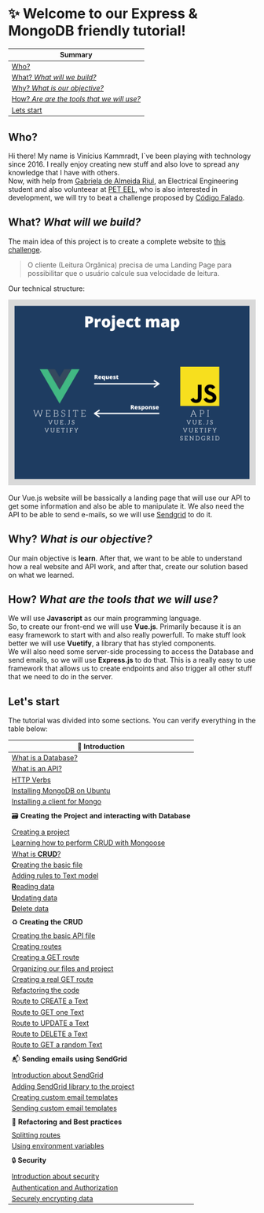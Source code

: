 # :sparkles: **Welcome to our Express & MongoDB friendly tutorial!**

|Summary                                                                                    | 
|-                                                                                          | 
| [Who?](#who)                                                                              | 
| [What? *What will we build?*](#what-what-will-we-build)                                   |
| [Why? *What is our objective?*](#why-what-is-our-objective)                               |
| [How? *Are are the tools that we will use?*](#how-what-are-the-tools-that-we-will-use)    | 
| [Lets start](#let's-start)

## Who?
Hi there! My name is Vinícius Kammradt, I`ve been playing with technology since 2016. I really enjoy creating new stuff and also love to spread any knowledge that I have with others.  
Now, with help from [Gabriela de Almeida Riul](https://www.linkedin.com/in/gabriela-de-almeida-riul-2a1321184/), an Electrical Engineering student and also volunteear at [PET EEL](http://www.peteel.ufsc.br/), who is also interested in development, we will try to beat a challenge proposed by [Código Falado](https://github.com/codigofalado).

## What? *What will we build?*
The main idea of this project is to create a complete website to [this challenge](https://github.com/codigofalado/desafio333/blob/master/2020-Janeiro-Leitura-Organica/README.md). 
> O cliente (Leitura Orgânica) precisa de uma Landing Page para possibilitar que o usuário calcule sua velocidade de leitura.  

Our technical structure:
<div align="center">
    <img src="./images/structure.png">
</div> 

Our Vue.js website will be bassically a landing page that will use our API to get some information and also be able to manipulate it. We also need the API to be able to send e-mails, so we will use [Sendgrid](https://sendgrid.com/) to do it.


## Why? *What is our objective?*
Our main objective is **learn**. After that, we want to be able to understand how a real website and API work, and after that, create our solution based on what we learned.   


## How? *What are the tools that we will use?*
We will use **Javascript** as our main programming language.  
So, to create our front-end we will use **Vue.js**. Primarily because it is an easy framework to start with and also really powerfull. To make stuff look better we will use **Vuetify**, a library that has styled components.  
We will also need some server-side processing to access the Database and send emails, so we will use **Express.js** to do that. This is a really easy to use framework that allows us to create endpoints and also trigger all other stuff that we need to do in the server.  

## Let's start

The tutorial was divided into some sections. You can verify everything in the table below:

| :speech_balloon: **Introduction**                                     |
| -                                                                 |
| [What is a Database?](https://github.com/kammradt-archives/tutorial-express-mongodb/blob/master/NOTES/INTRODUCTION.md#what-is-a-database)                        |           
| [What is an API?](https://github.com/kammradt-archives/tutorial-express-mongodb/blob/master/NOTES/INTRODUCTION.md#what-is-an-api)                                |   
| [HTTP Verbs](https://github.com/kammradt-archives/tutorial-express-mongodb/blob/master/NOTES/INTRODUCTION.md#http-verbs)                                         |
| [Installing MongoDB on Ubuntu](https://github.com/kammradt-archives/tutorial-express-mongodb/blob/master/NOTES/INTRODUCTION.md#installing-mongodb-on-ubuntu)     | 
| [Installing a client for Mongo](https://github.com/kammradt-archives/tutorial-express-mongodb/blob/master/NOTES/INTRODUCTION.md#installing-a-client-for-mongo)   | 
| | 
| :card_file_box: **Creating the Project and interacting with Database**                      | 
| |                                                                                           |
| [Creating a project](https://github.com/kammradt-archives/tutorial-express-mongodb/blob/master/NOTES/PROJECT_DATABASE.md#creating-a-project)                                                   |
| [Learning how to perform CRUD with Mongoose](https://github.com/kammradt-archives/tutorial-express-mongodb/blob/master/NOTES/PROJECT_DATABASE.md#learning-how-to-perform-crud-with-mongoose)   | 
| [What is **CRUD**?](https://github.com/kammradt-archives/tutorial-express-mongodb/blob/master/NOTES/PROJECT_DATABASE.md#what-is-crud)                                                          |
| [**C**reating the basic file](https://github.com/kammradt-archives/tutorial-express-mongodb/blob/master/NOTES/PROJECT_DATABASE.md#creating-the-basic-file)                                     | 
| [Adding rules to Text model](https://github.com/kammradt-archives/tutorial-express-mongodb/blob/master/NOTES/PROJECT_DATABASE.md#adding-rules-to-text-model)                                   |
| [**R**eading data](https://github.com/kammradt-archives/tutorial-express-mongodb/blob/master/NOTES/PROJECT_DATABASE.md#reading-data)                                                           | 
| [**U**pdating data](https://github.com/kammradt-archives/tutorial-express-mongodb/blob/master/NOTES/PROJECT_DATABASE.md#updating-data)                                                         |
| [**D**elete data](https://github.com/kammradt-archives/tutorial-express-mongodb/blob/master/NOTES/PROJECT_DATABASE.md#delete-data)                                                             |
| |
| :recycle: **Creating the CRUD**                                       |
| |
| [Creating the basic API file](https://github.com/kammradt-archives/tutorial-express-mongodb/blob/master/NOTES/API_CRUD.md#Creating-the-basic-API-file)           | 
| [Creating routes](https://github.com/kammradt-archives/tutorial-express-mongodb/blob/master/NOTES/API_CRUD.md#Creating-routes)                                   |
| [Creating a GET route](https://github.com/kammradt-archives/tutorial-express-mongodb/blob/master/NOTES/API_CRUD.md#Creating-a-GET-route)                         |
| [Organizing our files and project](https://github.com/kammradt-archives/tutorial-express-mongodb/blob/master/NOTES/API_CRUD.md#Organizing-our-files-and-project) |
| [Creating a real GET route](https://github.com/kammradt-archives/tutorial-express-mongodb/blob/master/NOTES/API_CRUD.md#Creating-a-real-GET-route)               |
| [Refactoring the code](https://github.com/kammradt-archives/tutorial-express-mongodb/blob/master/NOTES/API_CRUD.md#Refactoring-the-code)                         |
| [Route to CREATE a Text](https://github.com/kammradt-archives/tutorial-express-mongodb/blob/master/NOTES/API_CRUD.md#Route-to-CREATE-a-Text)                     |
| [Route to GET one Text](https://github.com/kammradt-archives/tutorial-express-mongodb/blob/master/NOTES/API_CRUD.md#Route-to-GET-one-Text)                       |
| [Route to UPDATE a Text](https://github.com/kammradt-archives/tutorial-express-mongodb/blob/master/NOTES/API_CRUD.md#Route-to-UPDATE-a-Text)                     |
| [Route to DELETE a Text](https://github.com/kammradt-archives/tutorial-express-mongodb/blob/master/NOTES/API_CRUD.md#Route-to-DELETE-a-Text)                     |
| [Route to GET a random Text](https://github.com/kammradt-archives/tutorial-express-mongodb/blob/master/NOTES/API_CRUD.md#Route-to-GET-a-random-Text)             |
| | 
| :mailbox_with_mail: **Sending emails using SendGrid**                              |
| | 
| [Introduction about SendGrid](https://github.com/kammradt-archives/tutorial-express-mongodb/blob/master/NOTES/API_SENDING_EMAILS.md#Introduction-about-SendGrid)                        |
| [Adding SendGrid library to the project](https://github.com/kammradt-archives/tutorial-express-mongodb/blob/master/NOTES/API_SENDING_EMAILS.md#Adding-SendGrid-library-to-the-project)  |
| [Creating custom email templates](https://github.com/kammradt-archives/tutorial-express-mongodb/blob/master/NOTES/API_SENDING_EMAILS.md#Creating-custom-email-templates)                |
| [Sending custom email templates](https://github.com/kammradt-archives/tutorial-express-mongodb/blob/master/NOTES/API_SENDING_EMAILS.md#Sending-custom-email-templates)                  |
| |
| :art: **Refactoring and Best practices**                         |
| |
| [Splitting routes](https://github.com/kammradt-archives/tutorial-express-mongodb/blob/master/NOTES/API_REFACTORING.md#Splitting-routes)                        |
| [Using environment variables](https://github.com/kammradt-archives/tutorial-express-mongodb/blob/master/NOTES/API_REFACTORING.md#Using-environment-variables)  |
| |
| :lock: **Security**               | 
| |
| [Introduction about security](https://github.com/kammradt-archives/tutorial-express-mongodb/blob/master/NOTES/SECURITY.md/#introduction-about-security)                                 |
| [Authentication and Authorization](https://github.com/kammradt-archives/tutorial-express-mongodb/blob/master/NOTES/SECURITY.md/#authentication-and-authorization)                       |
| [Securely encrypting data](https://github.com/kammradt-archives/tutorial-express-mongodb/blob/master/NOTES/SECURITY.md/#securely-encrypting-data)                                       |

